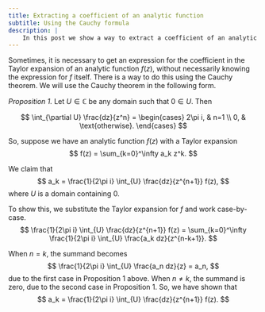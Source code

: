 ```yaml
---
title: Extracting a coefficient of an analytic function
subtitle: Using the Cauchy formula
description: |
    In this post we show a way to extract a coefficient of an analytic function using the Cauchy formula.
---
```


Sometimes, it is necessary to get an expression for the coefficient in the Taylor expansion of an analytic function $f(z)$, without necessarily knowing the expression for $f$ itself. There is a way to do this using the Cauchy theorem. We will use the Cauchy theorem in the following form.

*Proposition 1.* Let $U \in \mathbb{C}$ be any domain such that $0\in U$. Then

$$
\int_{\partial U} \frac{dz}{z^n} = \begin{cases} 2\pi i, & n=1 \\ 0, & \text{otherwise}. \end{cases}
$$

So, suppose we have an analytic function $f(z)$ with a Taylor expansion 
$$
f(z) = \sum_{k=0}^\infty a_k z^k.
$$

We claim that 
$$
a_k = \frac{1}{2\pi i} \int_{U} \frac{dz}{z^{n+1}} f(z),
$$
where $U$ is a domain containing $0$.

To show this, we substitute the Taylor expansion for $f$ and work case-by-case.
$$
    \frac{1}{2\pi i} \int_{U} \frac{dz}{z^{n+1}} f(z) =  \sum_{k=0}^\infty \frac{1}{2\pi i} \int_{U} \frac{a_k dz}{z^{n-k+1}}.
$$

When $n = k$, the summand becomes 
$$
\frac{1}{2\pi i} \int_{U} \frac{a_n dz}{z} = a_n,
$$
due to the first case in Proposition 1 above.
When $n \neq k$, the summand is zero, due to the second case in Proposition 1. So, we have shown that 
$$
a_k = \frac{1}{2\pi i} \int_{U} \frac{dz}{z^{n+1}} f(z).
$$
